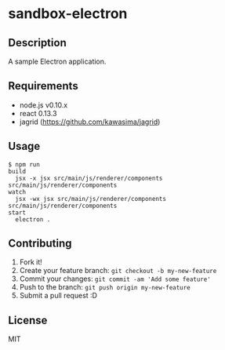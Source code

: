 # sandbox-electron

## Description

A sample Electron application.

## Requirements

- node.js v0.10.x
- react 0.13.3
- jagrid (https://github.com/kawasima/jagrid)

## Usage

```
$ npm run
build
  jsx -x jsx src/main/js/renderer/components src/main/js/renderer/components
watch
  jsx -wx jsx src/main/js/renderer/components src/main/js/renderer/components
start
  electron .

```

## Contributing

1. Fork it!
2. Create your feature branch: `git checkout -b my-new-feature`
3. Commit your changes: `git commit -am 'Add some feature'`
4. Push to the branch: `git push origin my-new-feature`
5. Submit a pull request :D

## License

MIT
